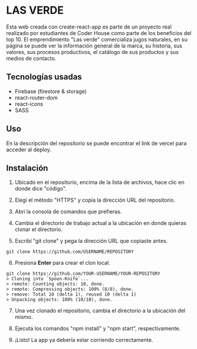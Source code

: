 # LAS VERDE

Esta web creada con create-react-app es parte de un proyecto real realizado por estudiantes de Coder House como parte de los beneficios del top 10. El emprendimiento "Las verde" comercializa jugos naturales, en su página se puede ver la información general de la marca, su historia, sus valores, sus procesos productivos, el catálogo de sus productos y sus medios de contacto.

## Tecnologías usadas

- Firebase (firestore & storage)
- react-router-dom
- react-icons
- SASS

## Uso

En la descripción del repositorio se puede encontrar el link de vercel para acceder al deploy.

## Instalación

1. Ubicado en el repositorio, encima de la lista de archivos, hace clic en donde dice "código".

2. Elegí el método "HTTPS" y copia la dirección URL del repositorio.

3. Abrí la consola de comandos que prefieras.

4. Cambia el directorio de trabajo actual a la ubicación en donde quieras clonar el directorio.

5. Escribí "git clone" y pega la dirección URL que copiaste antes.

```
git clone https://github.com/USERNAME/REPOSITORY
```

6. Presiona **Enter** para crear el clon local.

```
git clone https://github.com/YOUR-USERNAME/YOUR-REPOSITORY
> Cloning into `Spoon-Knife`...
> remote: Counting objects: 10, done.
> remote: Compressing objects: 100% (8/8), done.
> remove: Total 10 (delta 1), reused 10 (delta 1)
> Unpacking objects: 100% (10/10), done.
```

7. Una vez clonado el repositorio, cambia el directorio a la ubicación del mismo.

8. Ejecuta los comandos "npm install" y "npm start", respectivamente.

9. ¡Listo! La app ya debería estar corriendo correctamente.
